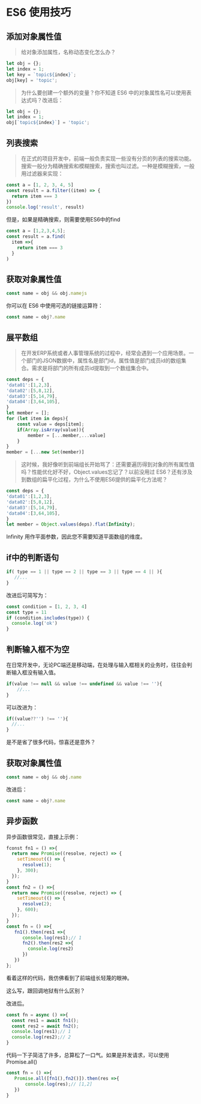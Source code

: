 

# ES6 使用技巧

## 添加对象属性值

> 给对象添加属性，名称动态变化怎么办？

```js
let obj = {};
let index = 1;
let key = `topic${index}`;
obj[key] = 'topic';
```

> 为什么要创建一个额外的变量？你不知道 ES6 中的对象属性名可以使用表达式吗？改进后：

```js
let obj = {};
let index = 1;
obj[`topic${index}`] = 'topic';
```

## 列表搜索

> 在正式的项目开发中，前端一般负责实现一些没有分页的列表的搜索功能。搜索一般分为精确搜索和模糊搜索，搜索也叫过滤。一种是模糊搜索，一般用过滤器来实现：

```js
const a = [1, 2, 3, 4, 5]
const result = a.filter((item) => {
  return item === 3
})
console.log('result', result)
```

但是，如果是精确搜索，则需要使用ES6中的find

```js
const a = [1,2,3,4,5];
const result = a.find( 
  item =>{
    return item === 3
  }
)
```

## 获取对象属性值

```js
const name = obj && obj.namejs
```

你可以在 ES6 中使用可选的链接运算符：

```js
const name = obj?.name
```

## 展平数组

> 在开发ERP系统或者人事管理系统的过程中，经常会遇到一个应用场景。一个部门的JSON数据中，属性名是部门id，属性值是部门成员id的数组集合。需求是将部门的所有成员id提取到一个数组集合中。

```js
const deps = {
'data01':[1,2,3],
'data02':[5,8,12],
'data03':[5,14,79],
'data04':[3,64,105],
}
let member = [];
for (let item in deps){
    const value = deps[item];
    if(Array.isArray(value)){
        member = [...member,...value]
    }
}
member = [...new Set(member)]
```

> 这时候，我好像听到前端组长开始骂了：还需要遍历得到对象的所有属性值吗？性能优化好不好，Object.values忘记了？以前没用过 ES6？还有涉及到数组的扁平化过程，为什么不使用ES6提供的扁平化方法呢？

```js
const deps = {
'data01':[1,2,3],
'data02':[5,8,12],
'data03':[5,14,79],
'data04':[3,64,105],
}
let member = Object.values(deps).flat(Infinity);
```

Infinity 用作平面参数，因此您不需要知道平面数组的维度。

## if中的判断语句

```js
if( type == 1 || type == 2 || type == 3 || type == 4 || ){
   //...
}
```

改进后可简写为：

```js
const condition = [1, 2, 3, 4]
const type = 11
if (condition.includes(type)) {
  console.log('ok')  
}
```

## 判断输入框不为空

在日常开发中，无论PC端还是移动端，在处理与输入框相关的业务时，往往会判断输入框没有输入值。

```js
if(value !== null && value !== undefined && value !== ''){
    //...
}
```

可以改进为：

```js
if((value??'') !== ''){
  //...
}
```

是不是省了很多代码，惊喜还是意外？

## 获取对象属性值

```js
const name = obj && obj.name
```

改进后：

```js
const name = obj?.name
```

## 异步函数

异步函数很常见，直接上示例：

```js
fconst fn1 = () =>{
  return new Promise((resolve, reject) => {
    setTimeout(() => {
      resolve(1);
    }, 300);
  });
}
const fn2 = () =>{
  return new Promise((resolve, reject) => {
    setTimeout(() => {
      resolve(2);
    }, 600);
  });
}
const fn = () =>{
   fn1().then(res1 =>{
      console.log(res1);// 1
      fn2().then(res2 =>{
        console.log(res2)
      })
   })
};
```

看着这样的代码，我仿佛看到了前端组长轻蔑的眼神。

这么写，跟回调地狱有什么区别？

改进后。

```js
const fn = async () =>{
  const res1 = await fn1();
  const res2 = await fn2();
  console.log(res1);// 1
  console.log(res2);// 2
}
```

代码一下子简洁了许多，总算松了一口气。如果是并发请求，可以使用Promise.all()

```js
const fn = () =>{
   Promise.all([fn1(),fn2()]).then(res =>{
       console.log(res);// [1,2]
   }) 
}
```